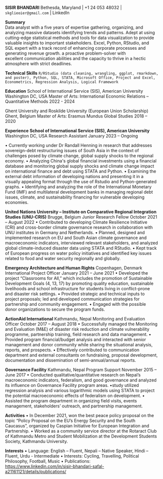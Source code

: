  
**SISIR BHANDARI**
Bethesda, Maryland | +1 24 053 48032 | `skglieoier@gmail.com` | LinkedIn

**Summary**                                                         
Data analyst with a five years of expertise gathering, organizing, and analyzing massive datasets identifying trends and patterns. Adept at using cutting-edge statistical methods and tools for data visualization to provide valuable insights to important stakeholders. Excel, Python, RStudio, and SQL expert with a track record of enhancing corporate processes and generating revenue growth. a proactive problem-solver with excellent communication abilities and the capacity to thrive in a hectic atmosphere with strict deadlines.

**Technical Skills**
`R/RStudio (data cleaning, wrangling, ggplot, rmarkdown, and poster), Python, SQL, STATA, Microsoft Office, Project and Excel, Econometrics, Regression Analysis, Logical Framework`

**Education**
School of International Service (SIS), American University                                                                          Washington DC, USA
Master of Arts: International Economic Relations – Quantitative Methods	    2022 - 2024

Ghent University and Roskilde University (European Union Scholarship)                                                                      Ghent, Belgium
Master of Arts: Erasmus Mundus Global Studies	                              2018 – 2020 

**Experience**
**School of International Service (SIS), American University**                                                                         Washington DC, USA
Research Assistant                                                                                                                 January 2023 – Ongoing

•	Currently working under Dr Randall Henning in research that addresses sovereign-debt restructuring issues of South Asia in the context of challenges posed by climate change, global supply shocks to the regional economy.
•	Analyzing China's global financial investments using a financial database and monitoring global supply shocks and climate change impact on international finance and debt using STATA and Python.
• Examining the external debt information of developing nations and presenting it in a visually appealing format through the use of Rstudio and Python-generated graphs.
•	Identifying and analyzing the role of the International Monetary Fund (IMF) and multilateral development banks in managing regional debt issues, climate, and sustainability financing for vulnerable developing economies.


**United Nations University – Institute on Comparative Regional Integration Studies (UNU-CRIS)**                                          Brugge, Belgium
Junior Research Fellow                                                                                                         October 2021 – August 2022
•	Contributed to developing Climate Resilience Initiative (CRI) and cross-border climate governance research in collaboration with UNU institutes in Germany and Netherlands. 
•	Planned, designed and implemented research on EU and South Asian climate governance and macroeconomic indicators, interviewed relevant stakeholders, and analyzed global climate-induced disaster data using STATA and RStudio.
•	Kept track of European progress on water policy initiatives and identified key issues related to food and water security regionally and globally. 

**Emergency Architecture and Human Rights**                                                                                           Copenhagen, Denmark
International Project Officer 							                                                                                            January 2021 – June 2021
•	Developed the project “Classrooms for All,” which includes the promotion of Sustainable Development Goals (4, 13, 17) by promoting quality education, sustainable livelihoods and school infrastructure for students living in conflict-prone and disaster risk settings. 
•	Provided strategic and technical inputs to project proposals; led and developed communication strategies for partnership and community engagement. 
•	Engaged with the possible donor organizations to secure the program funds.

**ActionAid International**                                                                                                              Kathmandu, Nepal
Monitoring and Evaluation Officer                                                                                              October 2017 – August 2018
•	Successfully managed the Monitoring and Evaluation (M&E) of disaster risk reduction and climate vulnerability programme, partnership training, field research and data management. 
•	Provided program financial/budget analysis and interacted with senior management and donor community while sharing the situational analysis, reports, and prospects. 
•	Effectively contributed to communication department and external consultants on fundraising, proposal development, documentation and dissemination of semi-annual/annual reports.

**Governance Facility**					                                                                                                             Kathmandu, Nepal
Program Support                                                                                                                 November 2015 – June 2017
•	Conducted qualitative/quantitative research on Nepal’s macroeconomic indicators, federalism, and good governance and analyzed its influence on Governance Facility program areas.
•study utilized regression analysis and various logarithmic models using STATA to project the potential macroeconomic effects of federalism on development.
•	Assisted the program department in organizing field visits, events management, stakeholders’ outreach, and partnership management.

**Activities**
•	In December 2021, won the best peace policy proposal on the topic “Policy Proposal on the EU’s Energy Security and the South Caucasus”, organized by Caspian Initiative for European Integration and Partnership.
•	Worked as a community service director at the Rotaract Club of Kathmandu Metro and Student Mobilization at the Development Students Society, Kathmandu University. 

**Interests**
•	Language: English – Fluent, Nepali – Native Speaker, Hindi – Fluent, Urdu - Intermediate
•	Interests:  Cycling, Travelling, Political Philosophy, Football, Music
•	Publications: https://www.linkedin.com/in/sisir-bhandari-safal-a21161121/details/publications/  
 


